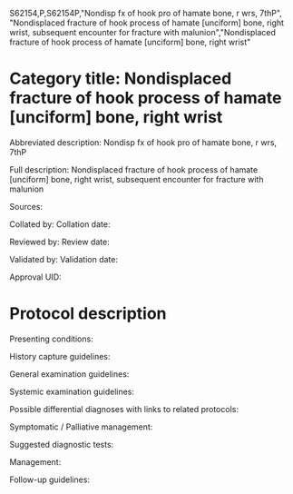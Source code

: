 S62154,P,S62154P,"Nondisp fx of hook pro of hamate bone, r wrs, 7thP", "Nondisplaced fracture of hook process of hamate [unciform] bone, right wrist, subsequent encounter for fracture with malunion","Nondisplaced fracture of hook process of hamate [unciform] bone, right wrist"
# Category title: Nondisplaced fracture of hook process of hamate [unciform] bone, right wrist

Abbreviated description: Nondisp fx of hook pro of hamate bone, r wrs, 7thP

Full description: Nondisplaced fracture of hook process of hamate [unciform] bone, right wrist, subsequent encounter for fracture with malunion

Sources:

Collated by:
Collation date:

Reviewed by:
Review date:

Validated by:
Validation date:

Approval UID:

# Protocol description

Presenting conditions:

History capture guidelines:

General examination guidelines:

Systemic examination guidelines:

Possible differential diagnoses with links to related protocols:

Symptomatic / Palliative management:

Suggested diagnostic tests:

Management:

Follow-up guidelines:
